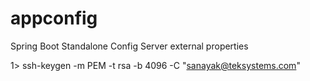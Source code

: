 # appconfig
Spring Boot Standalone Config Server external properties

1> ssh-keygen -m PEM -t rsa -b 4096 -C "sanayak@teksystems.com"
